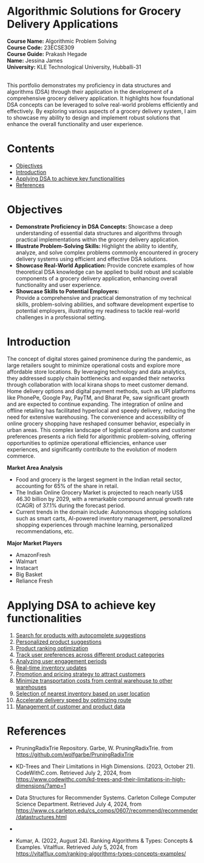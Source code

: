 # Algorithmic Solutions for Grocery Delivery Applications

<b>**Course Name:**</b> Algorithmic Problem Solving <br>
<b>**Course Code:**</b> 23ECSE309 <br>
<b>**Course Guide:**</b> Prakash Hegade <br>
<b>**Name:**</b> Jessina James <br>
<b>**University:**</b> KLE Technological University, Hubballi-31 <br>

<br>
This portfolio demonstrates my proficiency in data structures and algorithms (DSA) through their application in the development of a comprehensive grocery delivery application. It highlights how foundational DSA concepts can be leveraged to solve real-world problems efficiently and effectively. By exploring various aspects of a grocery delivery system, I aim to showcase my ability to design and implement robust solutions that enhance the overall functionality and user experience.

# Contents
- [Objectives](#objectives)
- [Introduction](#introduction)
- [Applying DSA to achieve key functionalities](#applying-dsa-to-achieve-key-functionalities)
- [References](#references)

# Objectives
- <b>Demonstrate Proficiency in DSA Concepts: </b>
  Showcase a deep understanding of essential data structures and algorithms through practical implementations within the grocery delivery application.
- <b> Illustrate Problem-Solving Skills: </b>
  Highlight the ability to identify, analyze, and solve complex problems commonly encountered in grocery delivery systems using efficient and effective DSA solutions.
- <b> Showcase Real-World Application: </b> 
  Provide concrete examples of how theoretical DSA knowledge can be applied to build robust and scalable components of a grocery delivery application, enhancing overall functionality and user experience.
- <b> Showcase Skills to Potential Employers: </b>  
  Provide a comprehensive and practical demonstration of my technical skills, problem-solving abilities, and software development expertise to potential employers, illustrating my readiness to tackle real-world challenges in a professional setting.

# Introduction 
The concept of digital stores gained prominence during the pandemic, as large retailers sought to minimize operational costs and explore more affordable store locations. By leveraging technology and data analytics, they addressed supply chain bottlenecks and expanded their networks through collaboration with local kirana shops to meet customer demand. Home delivery options and digital payment methods, such as UPI platforms like PhonePe, Google Pay, PayTM, and Bharat Pe, saw significant growth and are expected to continue expanding. The integration of online and offline retailing has facilitated hyperlocal and speedy delivery, reducing the need for extensive warehousing. The convenience and accessibility of online grocery shopping have reshaped consumer behavior, especially in urban areas. This complex landscape of logistical operations and customer preferences presents a rich field for algorithmic problem-solving, offering opportunities to optimize operational efficiencies, enhance user experiences, and significantly contribute to the evolution of modern commerce.

<b> Market Area Analysis </b>
- Food and grocery is the largest segment in the Indian retail sector, accounting for 65% of the share in retail.
- The Indian Online Grocery Market is projected to reach nearly US$ 46.30 billion by 2029, with a remarkable compound annual growth rate (CAGR) of 37.1% during the forecast period.
- Current trends in the domain include: Autonomous shopping solutions such as smart carts, AI-powered inventory management, personalized shopping experiences through machine learning, personalized recommendations, etc.

<b> Major Market Players</b>
* AmazonFresh
* Walmart
* Instacart
* Big Basket
* Reliance Fresh

# Applying DSA to achieve key functionalities
1. [Search for products with autocomplete suggestions](autocomplete.md)
2. [Personalized product suggestions](product-suggestion.md)
3. [Product ranking optimization](product-ranking.md)
4. [Track user preferences across different product categories](user-preference.md)
5. [Analyzing user engagement periods](best-practices.md)
6. [Real-time inventory updates](inventory.md)
7. [Promotion and pricing strategy to attract customers](promotion.md)
8. [Minimize transportation costs from central warehouse to other warehouses](transportation.md)
9. [Selection of nearest inventory based on user location](contributing1.md)
10. [Accelerate delivery speed by optimizing route](delivery-speed.md)
11. [Management of customer and product data](data-retrieval.md)

# References
- PruningRadixTrie Repository. Garbe, W. PruningRadixTrie. from https://github.com/wolfgarbe/PruningRadixTrie
  
- KD-Trees and Their Limitations in High Dimensions. (2023, October 21). CodeWithC.com. Retrieved July 2, 2024, from https://www.codewithc.com/kd-trees-and-their-limitations-in-high-dimensions/?amp=1
  
- Data Structures for Recommender Systems. Carleton College Computer Science Department. Retrieved July 4, 2024, from https://www.cs.carleton.edu/cs_comps/0607/recommend/recommender/datastructures.html
- 
- Kumar, A. (2022, August 24). Ranking Algorithms & Types: Concepts & Examples. Vitalflux. Retrieved July 5, 2024, from https://vitalflux.com/ranking-algorithms-types-concepts-examples/
